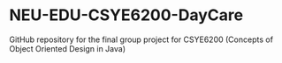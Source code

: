 # NEU-EDU-CSYE6200-DayCare
GitHub repository for the final group project for CSYE6200 (Concepts of Object Oriented Design in Java) 
